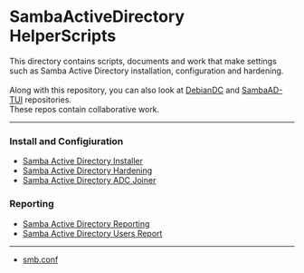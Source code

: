 # SambaActiveDirectory HelperScripts
This directory contains scripts, documents and work that make settings such as Samba Active Directory installation, configuration and hardening. <br>
<br>
Along with this repository, you can also look at [DebianDC](https://github.com/eesmer/DebianDC) and [SambaAD-TUI](https://github.com/eesmer/sambad-tui) repositories. <br>
These repos contain collaborative work. <br>

---

### Install and Configiuration
- [Samba Active Directory Installer](https://github.com/eesmer/DocAndTools/blob/main/SambaActiveDirectory/SambaActiveDirectory-Installer.md)
- [Samba Active Directory Hardening](https://github.com/eesmer/DocAndTools/blob/main/SambaActiveDirectory/SambaActiveDirectory-Hardening.md)
- [Samba Active Directory ADC Joiner](https://github.com/eesmer/DocAndTools/blob/main/SambaActiveDirectory/SambaActiveDirectory-ADC-Joiner.md)
### Reporting
- [Samba Active Directory Reporting](https://github.com/eesmer/SambaAD-HelperScripts/blob/master/pages/SambaActiveDirectory-Reporting.md)
- [Samba Active Directory Users Report](https://github.com/eesmer/SambaAD-HelperScripts/blob/master/pages/SambaActiveDirectory-Users-Report.md)

---

- [smb.conf ](https://github.com/eesmer/SambaAD-HelperScripts/blob/master/docs/notes-of-smb-conf.md)
